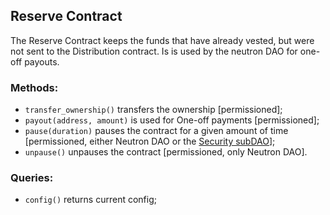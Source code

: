 ## Reserve Contract

The Reserve Contract keeps the funds that have already vested, but were not sent to the Distribution contract. Is is used by the neutron DAO for one-off payouts.

### Methods:

- `transfer_ownership()` transfers the ownership [permissioned];
- `payout(address, amount)` is used for One-off payments [permissioned];
- `pause(duration)` pauses the contract for a given amount of time [permissioned, either Neutron DAO or the [Security subDAO](https://www.notion.so/Governance-Technical-Design-3ae3d16779ec4fe8b37df83ef2f052bc)];
- `unpause()` unpauses the contract [permissioned, only Neutron DAO].

### **Queries:**

- `config()` returns current config;
